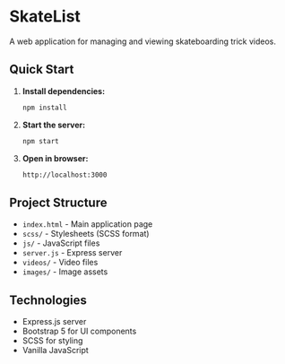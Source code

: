 # SkateList

A web application for managing and viewing skateboarding trick videos.

## Quick Start

1. **Install dependencies:**

   ```bash
   npm install
   ```

2. **Start the server:**

   ```bash
   npm start
   ```

3. **Open in browser:**

   ```bash
   http://localhost:3000
   ```

## Project Structure

- `index.html` - Main application page
- `scss/` - Stylesheets (SCSS format)
- `js/` - JavaScript files
- `server.js` - Express server
- `videos/` - Video files
- `images/` - Image assets

## Technologies

- Express.js server
- Bootstrap 5 for UI components
- SCSS for styling
- Vanilla JavaScript
